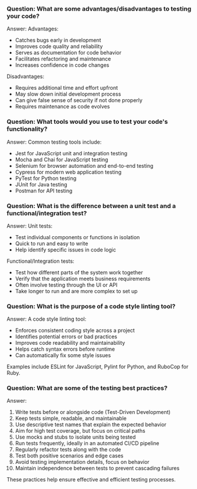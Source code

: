 ### Question: What are some advantages/disadvantages to testing your code?
Answer:
Advantages:
- Catches bugs early in development
- Improves code quality and reliability
- Serves as documentation for code behavior
- Facilitates refactoring and maintenance
- Increases confidence in code changes

Disadvantages:
- Requires additional time and effort upfront
- May slow down initial development process
- Can give false sense of security if not done properly
- Requires maintenance as code evolves

### Question: What tools would you use to test your code's functionality?
Answer: Common testing tools include:
- Jest for JavaScript unit and integration testing
- Mocha and Chai for JavaScript testing
- Selenium for browser automation and end-to-end testing
- Cypress for modern web application testing
- PyTest for Python testing
- JUnit for Java testing
- Postman for API testing

### Question: What is the difference between a unit test and a functional/integration test?
Answer:
Unit tests:
- Test individual components or functions in isolation
- Quick to run and easy to write
- Help identify specific issues in code logic

Functional/Integration tests:
- Test how different parts of the system work together
- Verify that the application meets business requirements
- Often involve testing through the UI or API
- Take longer to run and are more complex to set up

### Question: What is the purpose of a code style linting tool?
Answer: A code style linting tool:
- Enforces consistent coding style across a project
- Identifies potential errors or bad practices
- Improves code readability and maintainability
- Helps catch syntax errors before runtime
- Can automatically fix some style issues

Examples include ESLint for JavaScript, Pylint for Python, and RuboCop for Ruby.

### Question: What are some of the testing best practices?
Answer:
1. Write tests before or alongside code (Test-Driven Development)
2. Keep tests simple, readable, and maintainable
3. Use descriptive test names that explain the expected behavior
4. Aim for high test coverage, but focus on critical paths
5. Use mocks and stubs to isolate units being tested
6. Run tests frequently, ideally in an automated CI/CD pipeline
7. Regularly refactor tests along with the code
8. Test both positive scenarios and edge cases
9. Avoid testing implementation details, focus on behavior
10. Maintain independence between tests to prevent cascading failures

These practices help ensure effective and efficient testing processes.